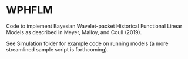 # WPHFLM
Code to implement Bayesian Wavelet-packet Historical Functional Linear Models as described in Meyer, Malloy, and Coull (2019).

See Simulation folder for example code on running models (a more streamlined sample script is forthcoming).
